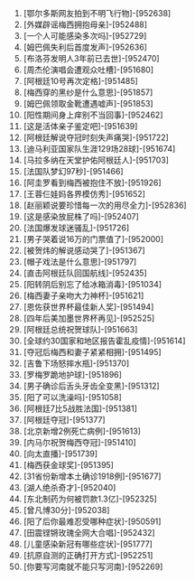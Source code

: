 
1. [鄂尔多斯网友拍到不明飞行物]-[952638]
1. [外媒辟谣梅西拥抱母亲]-[952488]
1. [一个人可能感染多次吗]-[952729]
1. [姆巴佩失利后首度发声]-[952636]
1. [布洛芬发明人3年前已去世]-[952470]
1. [周杰伦演唱会遭观众吐槽]-[951680]
1. [阿根廷10号再次定格]-[951485]
1. [梅西穿的黑纱是什么意思]-[951857]
1. [姆巴佩领取金靴遭遇嘘声]-[951853]
1. [阳性期间身上痒别不当回事]-[952462]
1. [这是活体亲子鉴定吧]-[951639]
1. [阿根廷解说夺冠时刻失声痛哭]-[951722]
1. [迪马利亚国家队生涯129场28球]-[951674]
1. [马拉多纳在天堂护佑阿根廷人]-[951703]
1. [法国队梦幻97秒]-[951466]
1. [阿圭罗看到梅西被抱住不放]-[951926]
1. [王蓉仨娃妈各界模仿秀]-[951652]
1. [赵丽颖说要珍惜每一次的用尽全力]-[952836]
1. [这是感染放屁株了吗]-[952407]
1. [法国爆发球迷骚乱]-[951726]
1. [男子哭着说16万的门票值了]-[952000]
1. [被贺炜的解说感动哭了]-[951367]
1. [帽子戏法是什么意思]-[951797]
1. [直击阿根廷队回国航线]-[952435]
1. [阳转阴后别忘了给冰箱消毒]-[951034]
1. [梅西妻子亲吻大力神杯]-[951621]
1. [恩佐获世界杯最佳新人奖]-[951494]
1. [四年后美加墨世界杯再见]-[952525]
1. [阿根廷总统祝贺球队]-[951663]
1. [全球约30国家和地区报告霍乱疫情]-[951614]
1. [夺冠后梅西和妻子紧紧相拥]-[951495]
1. [吉鲁下场怒摔水瓶]-[951370]
1. [罗梅罗跪地护球]-[951896]
1. [男子确诊后舌头牙齿全变黑]-[951312]
1. [阳了可以洗澡吗]-[951058]
1. [阿根廷7比5战胜法国]-[951381]
1. [阿根廷夺冠]-[951377]
1. [北京新增2例死亡病例]-[951613]
1. [内马尔祝贺梅西夺冠]-[951410]
1. [向太直播]-[951739]
1. [梅西获金球奖]-[951395]
1. [31省份新增本土确诊1918例]-[951677]
1. [湖人绝杀奇才]-[952040]
1. [东北制药为何被罚款1.3亿]-[952325]
1. [曾凡博30分]-[952038]
1. [阳了后你最难忍受哪种症状]-[950591]
1. [田震铿锵玫瑰全网大合唱]-[952432]
1. [儿童感染新冠有哪些症状]-[951777]
1. [抗原自测的正确打开方式]-[952251]
1. [你要写河南就不能只写河南]-[952269]